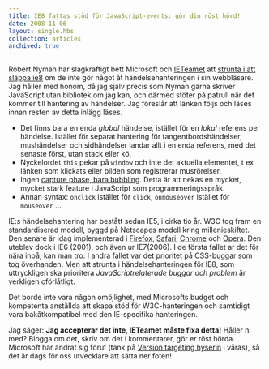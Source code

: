 ```yaml
---
title: IE8 fattas stöd för JavaScript-events: gör din röst hörd!
date: 2008-11-06
layout: single.hbs
collection: articles
archived: true
---
```

Robert Nyman har slagkraftigt bett Microsoft och
[IETeamet](http://blogs.msdn.com/ie/) att [strunta i att släppa
ie8](http://www.robertnyman.com/2008/11/04/internet-explorer-8-fix-event-handling-or-dont-release-it/ "Internet Explorer 8 - fix event handling, or don’t release it")
om de inte gör något åt händelsehanteringen i sin webbläsare. Jag håller
med honom, då jag själv precis som Nyman gärna skriver JavaScript utan
bibliotek om jag kan, och därmed stöter på patrull när det kommer till
hantering av händelser. Jag föreslår att länken följs och läses innan
resten av detta inlägg läses.

-   Det finns bara en enda *global* händelse, istället för en *lokal*
    referens per händelse. Istället för separat hantering för
    tangentbordshändelser, mushändelser och sidhändelser landar allt i
    en enda referens, med det senaste först, utan stack eller kö.
-   Nyckelordet `this` pekar på `window` och inte det aktuella
    elementet, t ex länken som klickats eller bilden som registrerar
    musrörelser.
-   Ingen [capture phase, bara
    bubbling](http://www.quirksmode.org/js/events_order.html). Detta är
    att nekas en mycket, mycket stark feature i JavaScript som
    programmeringsspråk.
-   Annan syntax: `onclick` istället för `click`, `onmouseover` istället
    för `mouseover` \...

IE:s händelsehantering har bestått sedan IE5, i cirka tio år. W3C tog
fram en standardiserad modell, byggd på Netscapes modell kring
millenieskiftet. Den senare är idag implementerad i
[Firefox](http://getfirefox.com), [Safari](http://apple.com/se/safari),
[Chrome](http://google.com/chrome) och [Opera](http://opera.com). Den
uteblev dock i IE6 (2001), och även ur IE7(2006). I de första fallet ar
det för nära inpå, kan man tro. I andra fallet var det prioritet på
CSS-buggar som tog överhanden. Men att strunta i händelsehanteringen för
IE8, som uttryckligen ska prioritera *JavaScriptrelaterade buggar och
problem* är verkligen oförlåtligt.

Det borde inte vara någon omöjlighet, med Microsofts budget och
kompetenta anställda att skapa stöd för W3C-hanteringen och samtidigt
vara bakåtkompatibel med den IE-specifika hanteringen.

Jag säger: **Jag accepterar det inte, IETeamet måste fixa detta!**
Håller ni med? Blogga om det, skriv om det i kommentarer, gör er röst
hörda. Microsoft har ändrat sig förut (tänk på [Version targeting
hyserin](http://www.webstandards.org/2008/01/22/microsofts-version-targeting-proposal/ "Microsoft’s Version Targeting Proposal")
i våras), så det är dags för oss utvecklare att sätta ner foten!